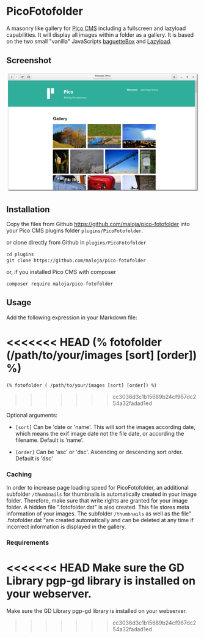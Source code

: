 # PicoFotofolder

A masonry like gallery for [Pico CMS](http://picocms.org) including a fullscreen and lazyload capabilities. It will display all images within a folder as a gallery. It is based on the two small "vanilla" JavaScripts [baguetteBox](https://github.com/feimosi/baguetteBox.js) and [Lazyload](https://github.com/verlok/lazyload).

## Screenshot

![Screenshot](images/pico-fotofolder-screenshot.png "Fotofolder Screenshot")

## Installation

Copy the files from Github https://github.com/maloja/pico-fotofolder into your Pico CMS plugins folder `plugins/PicoFotofolder`.

or clone directly from Github in `plugins/PicoFotofolder`

	cd plugins
	git clone https://github.com/maloja/pico-fotofolder

or, if you installed Pico CMS with composer

	composer require maloja/pico-fotofolder

## Usage

Add the following expression in your Markdown file:

<<<<<<< HEAD
	(% fotofolder (/path/to/your/images [sort] [order]) %)
=======
	(% fotofolder ( /path/to/your/images [sort] [order]) %)
>>>>>>> cc3036d3c1b15689b24cf967dc254a32fadad1ed

Optional arguments:
- `[sort]` Can be 'date or 'name'. This will sort the images according date, which means the exif image date not the file date, or according the filename. Default is 'name'.

- `[order]` Can be 'asc' or 'dsc'. Ascending or descending sort order. Default is 'dsc'

### Caching

In order to increase page loading speed for PicoFotofolder, an additional subfolder `/thumbnails` for thumbnails is automatically created in your image folder. Therefore, make sure that write rights are granted for your image folder. A hidden file ".fotofolder.dat" is also created. This file stores meta information of your images. The subfolder `/thumbnails` as well as the file" .fotofolder.dat "are created automatically and can be deleted at any time if incorrect information is displayed in the gallery.

### Requirements

<<<<<<< HEAD
Make sure the GD Library pgp-gd library is installed on your webserver.
=======
Make sure the GD Library pgp-gd library is installed on your webserver.
>>>>>>> cc3036d3c1b15689b24cf967dc254a32fadad1ed
